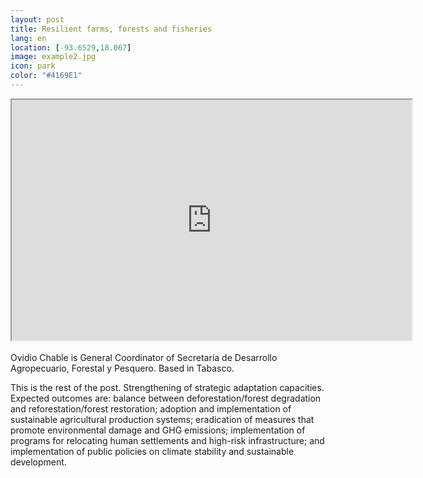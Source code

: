 ```yaml
--- 
layout: post 
title: Resilient farms, forests and fisheries
lang: en
location: [-93.6529,18.067]
image: example2.jpg
icon: park
color: "#4169E1"
--- 
```


<p>

<iframe src="https://docs.google.com/file/d/0B8U6aNxb0RPtbkpPMHF1VlJVSHc/preview" width="640" height="385"></iframe><br><br>
	Ovidio Chable is General Coordinator of Secretaría de Desarrollo Agropecuario, Forestal y Pesquero. Based in Tabasco.

</p>
<p >
	This is the rest of the post. Strengthening of strategic adaptation capacities. Expected outcomes are: balance between deforestation/forest degradation and reforestation/forest restoration; adoption and implementation of sustainable agricultural production systems; eradication of measures that promote environmental damage and GHG emissions; implementation of programs for relocating human settlements and high-risk infrastructure; and implementation of public policies on climate stability and sustainable development.
</p>

